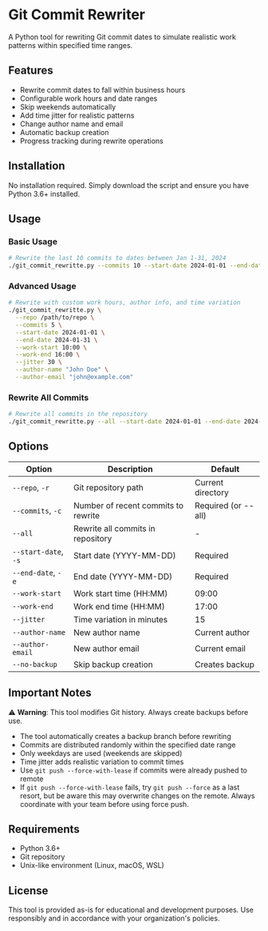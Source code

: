 # Git Commit Rewriter

A Python tool for rewriting Git commit dates to simulate realistic work patterns within specified time ranges.

## Features

- Rewrite commit dates to fall within business hours
- Configurable work hours and date ranges
- Skip weekends automatically
- Add time jitter for realistic patterns
- Change author name and email
- Automatic backup creation
- Progress tracking during rewrite operations

## Installation

No installation required. Simply download the script and ensure you have Python 3.6+ installed.

## Usage

### Basic Usage

```bash
# Rewrite the last 10 commits to dates between Jan 1-31, 2024
./git_commit_rewritte.py --commits 10 --start-date 2024-01-01 --end-date 2024-01-31
```

### Advanced Usage

```bash
# Rewrite with custom work hours, author info, and time variation
./git_commit_rewritte.py \
  --repo /path/to/repo \
  --commits 5 \
  --start-date 2024-01-01 \
  --end-date 2024-01-31 \
  --work-start 10:00 \
  --work-end 16:00 \
  --jitter 30 \
  --author-name "John Doe" \
  --author-email "john@example.com"
```

### Rewrite All Commits

```bash
# Rewrite all commits in the repository
./git_commit_rewritte.py --all --start-date 2024-01-01 --end-date 2024-12-31
```

## Options

| Option | Description | Default |
|--------|-------------|---------|
| `--repo`, `-r` | Git repository path | Current directory |
| `--commits`, `-c` | Number of recent commits to rewrite | Required (or --all) |
| `--all` | Rewrite all commits in repository | - |
| `--start-date`, `-s` | Start date (YYYY-MM-DD) | Required |
| `--end-date`, `-e` | End date (YYYY-MM-DD) | Required |
| `--work-start` | Work start time (HH:MM) | 09:00 |
| `--work-end` | Work end time (HH:MM) | 17:00 |
| `--jitter` | Time variation in minutes | 15 |
| `--author-name` | New author name | Current author |
| `--author-email` | New author email | Current email |
| `--no-backup` | Skip backup creation | Creates backup |

## Important Notes

⚠️ **Warning**: This tool modifies Git history. Always create backups before use.

- The tool automatically creates a backup branch before rewriting
- Commits are distributed randomly within the specified date range
- Only weekdays are used (weekends are skipped)
- Time jitter adds realistic variation to commit times
- Use `git push --force-with-lease` if commits were already pushed to remote
- If `git push --force-with-lease` fails, try `git push --force` as a last resort, but be aware this may overwrite changes on the remote. Always coordinate with your team before using force push.

## Requirements

- Python 3.6+
- Git repository
- Unix-like environment (Linux, macOS, WSL)

## License

This tool is provided as-is for educational and development purposes. Use responsibly and in accordance with your organization's policies.